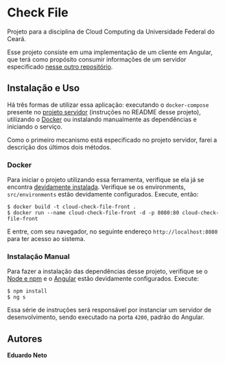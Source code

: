 # Check File

Projeto para a disciplina de Cloud Computing da Universidade Federal do Ceará.

Esse projeto consiste em uma implementação de um cliente em Angular, que terá como propósito consumir informações de um servidor especificado [nesse outro repositório](https://github.com/pyduh/cloud-check-file.back).


## Instalação e Uso

Há três formas de utilizar essa aplicação: executando o `docker-compose` presente no [projeto servidor](https://github.com/pyduh/cloud-check-file.back) (instruções no README desse projeto), utilizando o [Docker](https://docs.docker.com/) ou instalando manualmente as dependências e iniciando o serviço.

Como o primeiro mecanismo está especificado no projeto servidor, farei a descrição dos últimos dois métodos.


### Docker

Para iniciar o projeto utilizando essa ferramenta, verifique se ela já se encontra [devidamente instalada](https://docs.docker.com/get-docker/). Verifique se os environments, `src/environments` estão devidamente configurados. 
Execute, então:

```
$ docker build -t cloud-check-file-front .
$ docker run --name cloud-check-file-front -d -p 8080:80 cloud-check-file-front
```

E entre, com seu navegador, no seguinte endereço `http://localhost:8080` para ter acesso ao sistema. 


### Instalação Manual

Para fazer a instalação das dependências desse projeto, verifique se o [Node e npm](https://nodejs.org/en/) e o [Angular](https://angular.io/) estão devidamente configurados. Execute:

```
$ npm install
$ ng s
```

Essa série de instruções será responsável por instanciar um servidor de desenvolvimento, sendo executado na porta `4200`, padrão do Angular.


## Autores

**Eduardo Neto** 
